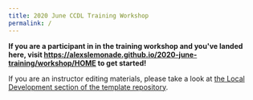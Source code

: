 ```yaml
---
title: 2020 June CCDL Training Workshop
permalink: /
---
```


**If you are a participant in in the training workshop and you've landed here, visit https://alexslemonade.github.io/2020-june-training/workshop/HOME to get started!**

If you are an instructor editing materials, please take a look at [the Local Development section of the template repository](https://github.com/AlexsLemonade/training-specific-template#local-development).


